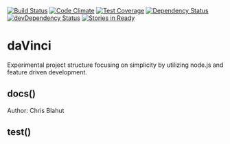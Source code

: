 [![Build Status](https://travis-ci.org/AquilaSagitta/daVinci.svg?branch=master)](https://travis-ci.org/AquilaSagitta/daVinci)
[![Code Climate](https://codeclimate.com/github/AquilaSagitta/daVinci/badges/gpa.svg)](https://codeclimate.com/github/AquilaSagitta/daVinci)
[![Test Coverage](https://codeclimate.com/github/AquilaSagitta/daVinci/badges/coverage.svg)](https://codeclimate.com/github/AquilaSagitta/daVinci/coverage)
[![Dependency Status](https://david-dm.org/aquilasagitta/davinci.svg)](https://david-dm.org/aquilasagitta/davinci)
[![devDependency Status](https://david-dm.org/aquilasagitta/davinci/dev-status.svg)](https://david-dm.org/aquilasagitta/davinci#info=devDependencies)
[![Stories in Ready](https://badge.waffle.io/AquilaSagitta/daVinci.svg?label=ready&title=Ready)](http://waffle.io/AquilaSagitta/daVinci)
# daVinci
Experimental project structure focusing on simplicity by utilizing node.js and feature driven development.


<!-- Start gulpfile.js -->

## docs()

Author: Chris Blahut

<!-- End gulpfile.js -->




<!-- Start generators\base\index.js -->

## test()

<!-- End generators\base\index.js -->

